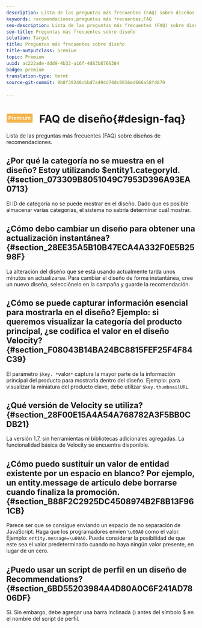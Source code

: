 ```yaml
---
description: Lista de las preguntas más frecuentes (FAQ) sobre diseños de recomendaciones.
keywords: recomendaciones;preguntas más frecuentes;FAQ
seo-description: Lista de las preguntas más frecuentes (FAQ) sobre diseños de recomendaciones.
seo-title: Preguntas más frecuentes sobre diseño
solution: Target
title: Preguntas más frecuentes sobre diseño
title-outputclass: premium
topic: Premium
uuid: ac222ade-ddd9-4b32-a16f-4d83b8766384
badge: premium
translation-type: tm+mt
source-git-commit: 9b8f39240cbbd7a494d74dc0016ed666a58fd870

---
```



# ![PREMIUM](/help/assets/premium.png) FAQ de diseño{#design-faq}

Lista de las preguntas más frecuentes (FAQ) sobre diseños de recomendaciones.

## ¿Por qué la categoría no se muestra en el diseño? Estoy utilizando $entity1.categoryId. {#section_073309B8051049C7953D396A93EA0713}

El ID de categoría no se puede mostrar en el diseño. Dado que es posible almacenar varias categorías, el sistema no sabría determinar cuál mostrar. 

## ¿Cómo debo cambiar un diseño para obtener una actualización instantánea?   {#section_28EE35A5B10B47ECA4A332F0E5B2598F}

La alteración del diseño que se está usando actualmente tarda unos minutos en actualizarse. Para cambiar el diseño de forma instantánea, cree un nuevo diseño, selecciónelo en la campaña y guarde la recomendación.

## ¿Cómo se puede capturar información esencial para mostrarla en el diseño? Ejemplo: si queremos visualizar la categoría del producto principal, ¿se codifica el valor en el diseño Velocity?   {#section_F08043B14BA24BC8815FEF25F4F84C39}

El parámetro `$key. *`valor`*` captura la mayor parte de la información principal del producto para mostrarla dentro del diseño. Ejemplo: para visualizar la miniatura del producto clave, debe utilizar `$key.thumbnailURL`.

## ¿Qué versión de Velocity se utiliza?{#section_28F00E15A4A54A768782A3F5BB0CDB21}

La versión 1.7, sin herramientas ni bibliotecas adicionales agregadas. La funcionalidad básica de Velocity se encuentra disponible.

## ¿Cómo puedo sustituir un valor de entidad existente por un espacio en blanco? Por ejemplo, un entity.message de artículo debe borrarse cuando finaliza la promoción. {#section_B88F2C2925DC4508974B2F8B13F961CB}

Parece ser que se consigue enviando un espacio de no separación de JavaScript. Haga que los programadores envíen `\u00A0` como el valor. Ejemplo: `entity.message=\u00A0`. Puede considerar la posibilidad de que este sea el valor predeterminado cuando no haya ningún valor presente, en lugar de un cero.

## ¿Puedo usar un script de perfil en un diseño de Recommendations?{#section_6BD55203984A4D80A0C6F241AD7806DF}

Sí. Sin embargo, debe agregar una barra inclinada (\) antes del símbolo $ en el nombre del script de perfil.
